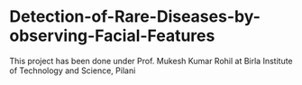 # Detection-of-Rare-Diseases-by-observing-Facial-Features
This project has been done under Prof. Mukesh Kumar Rohil at Birla Institute of Technology and Science, Pilani
